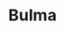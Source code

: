 ---
blog: https://bulma.io/blog
codehost: https://github.com/jgthms/bulma
facebook: https://facebook.com/bulmaio
logohandle: bulmaio
sort: bulma
title: Bulma
twitter: https://x.com/jgthms
website: https://bulma.io/
---